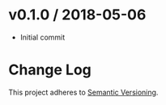
v0.1.0 / 2018-05-06
==================

  * Initial commit


# Change Log
This project adheres to [Semantic Versioning](http://semver.org/).


